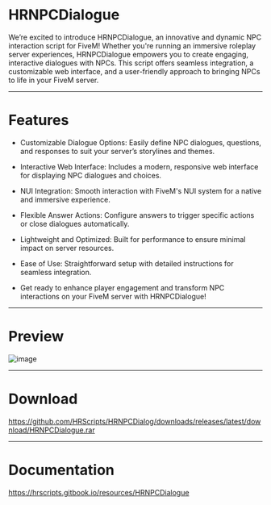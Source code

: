# HRNPCDialogue
We’re excited to introduce HRNPCDialogue, an innovative and dynamic NPC interaction script for FiveM! Whether you're running an immersive roleplay server  experiences, HRNPCDialogue empowers you to create engaging, interactive dialogues with NPCs. This script offers seamless integration, a customizable web interface, and a user-friendly approach to bringing NPCs to life in your FiveM server.

---

# Features
- Customizable Dialogue Options: Easily define NPC dialogues, questions, and responses to suit your server’s storylines and themes.

- Interactive Web Interface: Includes a modern, responsive web interface for displaying NPC dialogues and choices.

- NUI Integration: Smooth interaction with FiveM's NUI system for a native and immersive experience.

- Flexible Answer Actions: Configure answers to trigger specific actions or close dialogues automatically.

- Lightweight and Optimized: Built for performance to ensure minimal impact on server resources.

- Ease of Use: Straightforward setup with detailed instructions for seamless integration.

- Get ready to enhance player engagement and transform NPC interactions on your FiveM server with HRNPCDialogue!

---

# Preview
![image](https://github.com/user-attachments/assets/edfa2944-8499-46f0-89d7-cf866c7e7a98)

---

# Download
https://github.com/HRScripts/HRNPCDialog/downloads/releases/latest/download/HRNPCDialogue.rar

---

# Documentation
https://hrscripts.gitbook.io/resources/HRNPCDialogue
